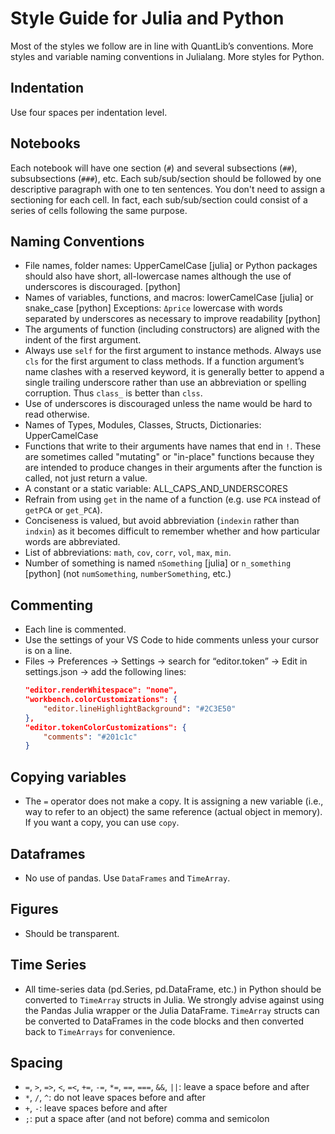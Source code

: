 # Style Guide for Julia and Python

Most of the styles we follow are in line with QuantLib’s conventions. More styles and variable naming conventions in Julialang. More styles for Python.

## Indentation

Use four spaces per indentation level.

## Notebooks

Each notebook will have one section (`#`) and several subsections (`##`), subsubsections (`###`), etc. Each sub/sub/section should be followed by one descriptive paragraph with one to ten sentences. You don't need to assign a sectioning for each cell. In fact, each sub/sub/section could consist of a series of cells following the same purpose.

## Naming Conventions

- File names, folder names: UpperCamelCase [julia] or Python packages should also have short, all-lowercase names although the use of underscores is discouraged. [python]
- Names of variables, functions, and macros: lowerCamelCase [julia] or snake_case [python] Exceptions: `Δprice` lowercase with words separated by underscores as necessary to improve readability [python]
- The arguments of function (including constructors) are aligned with the indent of the first argument.
- Always use `self` for the first argument to instance methods. Always use `cls` for the first argument to class methods. If a function argument’s name clashes with a reserved keyword, it is generally better to append a single trailing underscore rather than use an abbreviation or spelling corruption. Thus `class_` is better than `clss`.
- Use of underscores is discouraged unless the name would be hard to read otherwise.
- Names of Types, Modules, Classes, Structs, Dictionaries: UpperCamelCase
- Functions that write to their arguments have names that end in `!`. These are sometimes called "mutating" or "in-place" functions because they are intended to produce changes in their arguments after the function is called, not just return a value.
- A constant or a static variable: ALL_CAPS_AND_UNDERSCORES
- Refrain from using `get` in the name of a function (e.g. use `PCA` instead of `getPCA` or `get_PCA`).
- Conciseness is valued, but avoid abbreviation (`indexin` rather than `indxin`) as it becomes difficult to remember whether and how particular words are abbreviated.
- List of abbreviations: `math`, `cov`, `corr`, `vol`, `max`, `min`.
- Number of something is named `nSomething` [julia] or `n_something` [python] (not `numSomething`, `numberSomething`, etc.)

## Commenting

- Each line is commented.
- Use the settings of your VS Code to hide comments unless your cursor is on a line.
- Files -> Preferences -> Settings -> search for “editor.token” -> Edit in settings.json -> add the following lines:
  ```json
  "editor.renderWhitespace": "none",
  "workbench.colorCustomizations": {
      "editor.lineHighlightBackground": "#2C3E50"
  },
  "editor.tokenColorCustomizations": {
      "comments": "#201c1c"
  }
  ```

## Copying variables

- The `=` operator does not make a copy. It is assigning a new variable (i.e., way to refer to an object) the same reference (actual object in memory). If you want a copy, you can use `copy`.

## Dataframes

- No use of pandas. Use `DataFrames` and `TimeArray`.

## Figures

- Should be transparent.

## Time Series

- All time-series data (pd.Series, pd.DataFrame, etc.) in Python should be converted to `TimeArray` structs in Julia. We strongly advise against using the Pandas Julia wrapper or the Julia DataFrame. `TimeArray` structs can be converted to DataFrames in the code blocks and then converted back to `TimeArrays` for convenience.

## Spacing

- `=`, `>`, `=>`, `<`, `=<`, `+=`, `-=`, `*=`, `==`, `===`, `&&`, `||`: leave a space before and after
- `*`, `/`, `^`: do not leave spaces before and after
- `+`, `-`: leave spaces before and after
- `;`: put a space after (and not before) comma and semicolon
